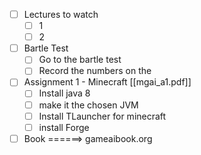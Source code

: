 - [ ] Lectures to watch
	- [ ] 1
	- [ ] 2
- [ ] Bartle Test
	- [ ] Go to the bartle test
	- [ ] Record the numbers on the 
- [ ] Assignment 1 - Minecraft [[mgai_a1.pdf]]
	- [ ] Install java 8
	- [ ] make it the chosen JVM
	- [ ] Install TLauncher for minecraft
	- [ ] install Forge
- [ ] Book ======> gameaibook.org